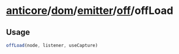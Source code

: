 # [anticore](../../../../../../#reference)/[dom](../../../#reference)/[emitter](../../#reference)/[off](../#reference)/<a name="reference">offLoad</a>

## Usage

```js
offLoad(node, listener, useCapture)
```